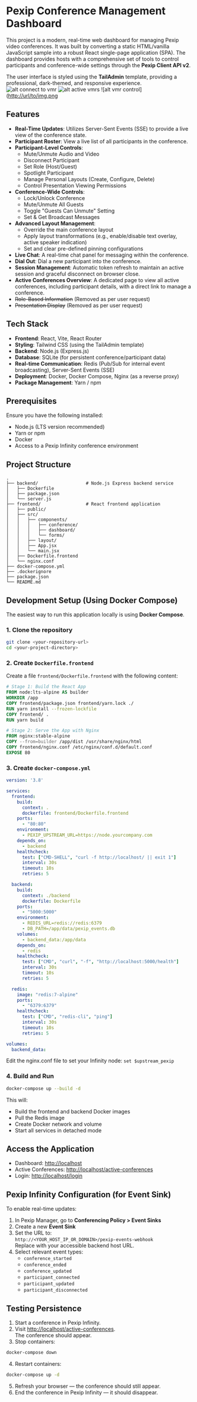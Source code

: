 # Pexip Conference Management Dashboard

This project is a modern, real-time web dashboard for managing Pexip video conferences. It was built by converting a static HTML/vanilla JavaScript sample into a robust React single-page application (SPA). The dashboard provides hosts with a comprehensive set of tools to control participants and conference-wide settings through the **Pexip Client API v2**.

The user interface is styled using the **TailAdmin** template, providing a professional, dark-themed, and responsive experience.
![alt connect to vmr](https://github.com/lorist/pexip-final-dashboard/blob/event-sink-addition/image1.png)
![alt active vmrs](https://github.com/lorist/pexip-final-dashboard/blob/event-sink-addition/image2.png)
![alt vmr control]([http://url/to/img.png](https://github.com/lorist/pexip-final-dashboard/blob/event-sink-addition/image3.png)
## Features

- **Real-Time Updates**: Utilizes Server-Sent Events (SSE) to provide a live view of the conference state.
- **Participant Roster**: View a live list of all participants in the conference.
- **Participant-Level Controls**:
  - Mute/Unmute Audio and Video  
  - Disconnect Participant  
  - Set Role (Host/Guest)  
  - Spotlight Participant  
  - Manage Personal Layouts (Create, Configure, Delete)  
  - Control Presentation Viewing Permissions
- **Conference-Wide Controls**:
  - Lock/Unlock Conference  
  - Mute/Unmute All Guests  
  - Toggle "Guests Can Unmute" Setting  
  - Set & Get Broadcast Messages
- **Advanced Layout Management**:
  - Override the main conference layout  
  - Apply layout transformations (e.g., enable/disable text overlay, active speaker indication)  
  - Set and clear pre-defined pinning configurations
- **Live Chat**: A real-time chat panel for messaging within the conference.
- **Dial Out**: Dial a new participant into the conference.
- **Session Management**: Automatic token refresh to maintain an active session and graceful disconnect on browser close.
- **Active Conferences Overview**: A dedicated page to view all active conferences, including participant details, with a direct link to manage a conference.
- ~~Role-Based Information~~ (Removed as per user request)  
- ~~Presentation Display~~ (Removed as per user request)

## Tech Stack

- **Frontend**: React, Vite, React Router  
- **Styling**: Tailwind CSS (using the TailAdmin template)  
- **Backend**: Node.js (Express.js)  
- **Database**: SQLite (for persistent conference/participant data)  
- **Real-time Communication**: Redis (Pub/Sub for internal event broadcasting), Server-Sent Events (SSE)  
- **Deployment**: Docker, Docker Compose, Nginx (as a reverse proxy)  
- **Package Management**: Yarn / npm

## Prerequisites

Ensure you have the following installed:

- Node.js (LTS version recommended)  
- Yarn or npm  
- Docker  
- Access to a Pexip Infinity conference environment

## Project Structure

```
.
├── backend/                  # Node.js Express backend service
│   ├── Dockerfile
│   ├── package.json
│   └── server.js
├── frontend/                 # React frontend application
│   ├── public/
│   ├── src/
│   │   ├── components/
│   │   │   ├── conference/
│   │   │   ├── dashboard/
│   │   │   └── forms/
│   │   ├── layout/
│   │   ├── App.jsx
│   │   └── main.jsx
│   ├── Dockerfile.frontend
│   └── nginx.conf
├── docker-compose.yml
├── .dockerignore
├── package.json
└── README.md
```

## Development Setup (Using Docker Compose)

The easiest way to run this application locally is using **Docker Compose**.

### 1. Clone the repository

```bash
git clone <your-repository-url>
cd <your-project-directory>
```

### 2. Create `Dockerfile.frontend`

Create a file `frontend/Dockerfile.frontend` with the following content:

```dockerfile
# Stage 1: Build the React App
FROM node:lts-alpine AS builder
WORKDIR /app
COPY frontend/package.json frontend/yarn.lock ./
RUN yarn install --frozen-lockfile
COPY frontend/ .
RUN yarn build

# Stage 2: Serve the App with Nginx
FROM nginx:stable-alpine
COPY --from=builder /app/dist /usr/share/nginx/html
COPY frontend/nginx.conf /etc/nginx/conf.d/default.conf
EXPOSE 80
```

### 3. Create `docker-compose.yml`

```yaml
version: '3.8'

services:
  frontend:
    build:
      context: .
      dockerfile: frontend/Dockerfile.frontend
    ports:
      - "80:80"
    environment:
      - PEXIP_UPSTREAM_URL=https://node.yourcompany.com
    depends_on:
      - backend
    healthcheck:
      test: ["CMD-SHELL", "curl -f http://localhost/ || exit 1"]
      interval: 30s
      timeout: 10s
      retries: 5

  backend:
    build:
      context: ./backend
      dockerfile: Dockerfile
    ports:
      - "5000:5000"
    environment:
      - REDIS_URL=redis://redis:6379
      - DB_PATH=/app/data/pexip_events.db
    volumes:
      - backend_data:/app/data
    depends_on:
      - redis
    healthcheck:
      test: ["CMD", "curl", "-f", "http://localhost:5000/health"]
      interval: 30s
      timeout: 10s
      retries: 5

  redis:
    image: "redis:7-alpine"
    ports:
      - "6379:6379"
    healthcheck:
      test: ["CMD", "redis-cli", "ping"]
      interval: 30s
      timeout: 10s
      retries: 5

volumes:
  backend_data:
```

Edit the nginx.conf file to set your Infinity node: `set $upstream_pexip`

### 4. Build and Run

```bash
docker-compose up --build -d
```

This will:

- Build the frontend and backend Docker images  
- Pull the Redis image  
- Create Docker network and volume  
- Start all services in detached mode

## Access the Application

- Dashboard: [http://localhost](http://localhost)  
- Active Conferences: [http://localhost/active-conferences](http://localhost/active-conferences)  
- Login: [http://localhost/login](http://localhost/login)

## Pexip Infinity Configuration (for Event Sink)

To enable real-time updates:

1. In Pexip Manager, go to **Conferencing Policy > Event Sinks**
2. Create a new **Event Sink**
3. Set the URL to:  
   `http://<YOUR_HOST_IP_OR_DOMAIN>/pexip-events-webhook`  
   Replace with your accessible backend host URL.
4. Select relevant event types:
   - `conference_started`  
   - `conference_ended`  
   - `conference_updated`  
   - `participant_connected`  
   - `participant_updated`  
   - `participant_disconnected`

## Testing Persistence

1. Start a conference in Pexip Infinity.  
2. Visit [http://localhost/active-conferences](http://localhost/active-conferences).  
   The conference should appear.
3. Stop containers:

```bash
docker-compose down
```

4. Restart containers:

```bash
docker-compose up -d
```

5. Refresh your browser — the conference should still appear.  
6. End the conference in Pexip Infinity — it should disappear.

